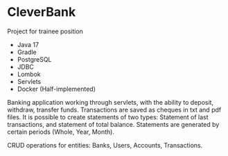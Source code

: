 # CleverBank
Project for trainee position
- Java 17
- Gradle
- PostgreSQL
- JDBC
- Lombok
- Servlets
- Docker (Half-implemented)

Banking application working through servlets, with the ability to deposit, withdraw, transfer funds. Transactions are saved as cheques in txt and pdf files.
It is possible to create statements of two types:
Statement of last transactions, and statement of total balance. Statements are generated by certain periods (Whole, Year, Month).

CRUD operations for entities: Banks, Users, Accounts, Transactions.


